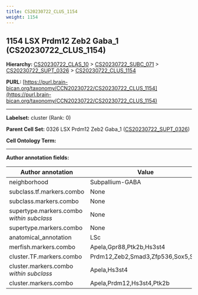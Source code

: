 ```yaml
---
title: CS20230722_CLUS_1154
weight: 1154
---
```

## 1154 LSX Prdm12 Zeb2 Gaba_1 (CS20230722_CLUS_1154)
<b>Hierarchy: </b>
[CS20230722_CLAS_10](../CS20230722_CLAS_10) >
[CS20230722_SUBC_071](../CS20230722_SUBC_071) >
[CS20230722_SUPT_0326](../CS20230722_SUPT_0326) >
[CS20230722_CLUS_1154](../CS20230722_CLUS_1154)

**PURL:** [https://purl.brain-bican.org/taxonomy/CCN20230722/CS20230722_CLUS_1154](https://purl.brain-bican.org/taxonomy/CCN20230722/CS20230722_CLUS_1154)

---


**Labelset:** cluster (Rank: 0)

**Parent Cell Set:** 0326 LSX Prdm12 Zeb2 Gaba_1 ([CS20230722_SUPT_0326](../CS20230722_SUPT_0326))



**Cell Ontology Term:** 

[MARKER GENES.]: #


---

[TRANSFERRED ANNOTATIONS.]: #


[AUTHOR ANNOTATION FIELDS.]: #


**Author annotation fields:**

| Author annotation | Value |
|-------------------|-------|
|neighborhood|Subpallium-GABA|
|subclass.tf.markers.combo|None|
|subclass.markers.combo|None|
|supertype.markers.combo _within subclass_|None|
|supertype.markers.combo|None|
|anatomical_annotation|LSc|
|merfish.markers.combo|Apela,Gpr88,Ptk2b,Hs3st4|
|cluster.TF.markers.combo|Prdm12,Zeb2,Smad3,Zfp536,Sox5,Sp8|
|cluster.markers.combo _within subclass_|Apela,Hs3st4|
|cluster.markers.combo|Apela,Prdm12,Hs3st4,Ptk2b|
